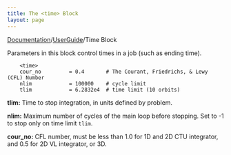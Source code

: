 ```yaml
---
title: The <time> Block
layout: page
---
```

[Documentation]({{site.baseurl}}/AthenaDocs)/[UserGuide]({{site.baseurl}}/AthenaDocsUG)/Time Block

Parameters in this block control times in a job (such as ending time).

        <time>
        cour_no         = 0.4       # The Courant, Friedrichs, & Lewy (CFL) Number
        nlim            = 100000    # cycle limit
        tlim            = 6.2832e4  # time limit (10 orbits)

**tlim:** Time to stop integration, in units defined by problem.

**nlim:** Maximum number of cycles of the main loop before stopping.
Set to -1 to stop only on time limit `tlim`.

**cour_no:**  CFL number, must be less than 1.0 for 1D and 2D CTU integrator,
and 0.5 for 2D VL integrator, or 3D.
